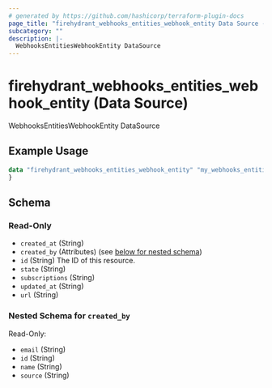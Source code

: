 ```yaml
---
# generated by https://github.com/hashicorp/terraform-plugin-docs
page_title: "firehydrant_webhooks_entities_webhook_entity Data Source - terraform-provider-firehydrant"
subcategory: ""
description: |-
  WebhooksEntitiesWebhookEntity DataSource
---
```


# firehydrant_webhooks_entities_webhook_entity (Data Source)

WebhooksEntitiesWebhookEntity DataSource

## Example Usage

```terraform
data "firehydrant_webhooks_entities_webhook_entity" "my_webhooks_entities_webhookentity" {
}
```

<!-- schema generated by tfplugindocs -->
## Schema

### Read-Only

- `created_at` (String)
- `created_by` (Attributes) (see [below for nested schema](#nestedatt--created_by))
- `id` (String) The ID of this resource.
- `state` (String)
- `subscriptions` (String)
- `updated_at` (String)
- `url` (String)

<a id="nestedatt--created_by"></a>
### Nested Schema for `created_by`

Read-Only:

- `email` (String)
- `id` (String)
- `name` (String)
- `source` (String)
